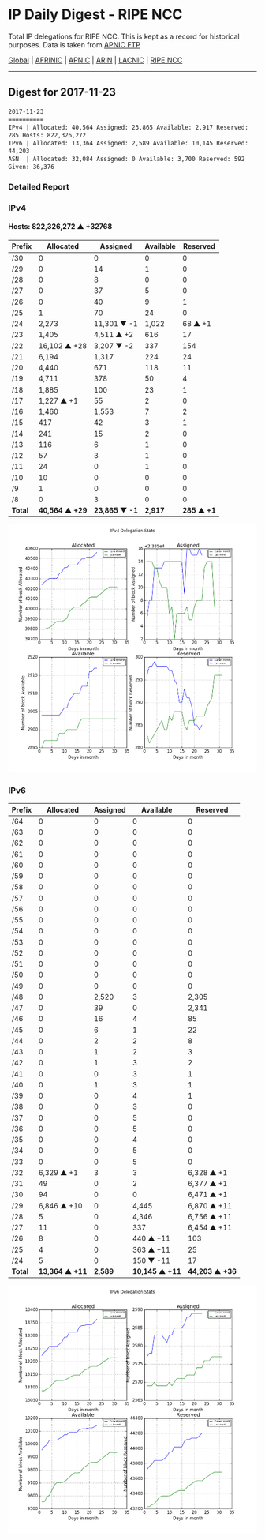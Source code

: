 # IP Daily Digest - RIPE NCC

Total IP delegations for RIPE NCC. This is kept as a record for historical purposes. Data is taken from [APNIC FTP](https://ftp.apnic.net/)

[Global](https://github.com/csmets/IP-Daily-Digest) | [AFRINIC](https://github.com/csmets/IP-Daily-Digest/tree/master/archives/AFRINIC) | [APNIC](https://github.com/csmets/IP-Daily-Digest/tree/master/archives/APNIC) | [ARIN](https://github.com/csmets/IP-Daily-Digest/tree/master/archives/ARIN) | [LACNIC](https://github.com/csmets/IP-Daily-Digest/tree/master/archives/LACNIC) | [RIPE NCC](https://github.com/csmets/IP-Daily-Digest/tree/master/archives/RIPE_NCC)

---

## Digest for 2017-11-23
```
2017-11-23
==========
IPv4 | Allocated: 40,564 Assigned: 23,865 Available: 2,917 Reserved: 285 Hosts: 822,326,272
IPv6 | Allocated: 13,364 Assigned: 2,589 Available: 10,145 Reserved: 44,203
ASN  | Allocated: 32,084 Assigned: 0 Available: 3,700 Reserved: 592 Given: 36,376
```

### Detailed Report

### IPv4

#### Hosts: **822,326,272 ▲ +32768**

| Prefix | Allocated | Assigned | Available | Reserved |
| ----- | ----- | ----- | ----- | ----- |
| /30 | 0 | 0 | 0 | 0 |
| /29 | 0 | 14 | 1 | 0 |
| /28 | 0 | 8 | 0 | 0 |
| /27 | 0 | 37 | 5 | 0 |
| /26 | 0 | 40 | 9 | 1 |
| /25 | 1 | 70 | 24 | 0 |
| /24 | 2,273 | 11,301 ▼ -1 | 1,022 | 68 ▲ +1 |
| /23 | 1,405 | 4,511 ▲ +2 | 616 | 17 |
| /22 | 16,102 ▲ +28 | 3,207 ▼ -2 | 337 | 154 |
| /21 | 6,194 | 1,317 | 224 | 24 |
| /20 | 4,440 | 671 | 118 | 11 |
| /19 | 4,711 | 378 | 50 | 4 |
| /18 | 1,885 | 100 | 23 | 1 |
| /17 | 1,227 ▲ +1 | 55 | 2 | 0 |
| /16 | 1,460 | 1,553 | 7 | 2 |
| /15 | 417 | 42 | 3 | 1 |
| /14 | 241 | 15 | 2 | 0 |
| /13 | 116 | 6 | 1 | 0 |
| /12 | 57 | 3 | 1 | 0 |
| /11 | 24 | 0 | 1 | 0 |
| /10 | 10 | 0 | 0 | 0 |
| /9 | 1 | 0 | 0 | 0 |
| /8 | 0 | 3 | 0 | 0 |
| **Total** | **40,564 ▲ +29** | **23,865 ▼ -1** | **2,917** | **285 ▲ +1** |

![ipv4-stats](ipv4-figure.png)

### IPv6

| Prefix | Allocated | Assigned | Available | Reserved |
| ----- | ----- | ----- | ----- | ----- |
| /64 | 0 | 0 | 0 | 0 |
| /63 | 0 | 0 | 0 | 0 |
| /62 | 0 | 0 | 0 | 0 |
| /61 | 0 | 0 | 0 | 0 |
| /60 | 0 | 0 | 0 | 0 |
| /59 | 0 | 0 | 0 | 0 |
| /58 | 0 | 0 | 0 | 0 |
| /57 | 0 | 0 | 0 | 0 |
| /56 | 0 | 0 | 0 | 0 |
| /55 | 0 | 0 | 0 | 0 |
| /54 | 0 | 0 | 0 | 0 |
| /53 | 0 | 0 | 0 | 0 |
| /52 | 0 | 0 | 0 | 0 |
| /51 | 0 | 0 | 0 | 0 |
| /50 | 0 | 0 | 0 | 0 |
| /49 | 0 | 0 | 0 | 0 |
| /48 | 0 | 2,520 | 3 | 2,305 |
| /47 | 0 | 39 | 0 | 2,341 |
| /46 | 0 | 16 | 4 | 85 |
| /45 | 0 | 6 | 1 | 22 |
| /44 | 0 | 2 | 2 | 8 |
| /43 | 0 | 1 | 2 | 3 |
| /42 | 0 | 1 | 3 | 2 |
| /41 | 0 | 0 | 3 | 1 |
| /40 | 0 | 1 | 3 | 1 |
| /39 | 0 | 0 | 4 | 1 |
| /38 | 0 | 0 | 3 | 0 |
| /37 | 0 | 0 | 5 | 0 |
| /36 | 0 | 0 | 5 | 0 |
| /35 | 0 | 0 | 4 | 0 |
| /34 | 0 | 0 | 5 | 0 |
| /33 | 0 | 0 | 5 | 0 |
| /32 | 6,329 ▲ +1 | 3 | 3 | 6,328 ▲ +1 |
| /31 | 49 | 0 | 2 | 6,377 ▲ +1 |
| /30 | 94 | 0 | 0 | 6,471 ▲ +1 |
| /29 | 6,846 ▲ +10 | 0 | 4,445 | 6,870 ▲ +11 |
| /28 | 5 | 0 | 4,346 | 6,756 ▲ +11 |
| /27 | 11 | 0 | 337 | 6,454 ▲ +11 |
| /26 | 8 | 0 | 440 ▲ +11 | 103 |
| /25 | 4 | 0 | 363 ▲ +11 | 25 |
| /24 | 5 | 0 | 150 ▼ -11 | 17 |
| **Total** | **13,364 ▲ +11** | **2,589** | **10,145 ▲ +11** | **44,203 ▲ +36** |

![ipv6-stats](ipv6-figure.png)
